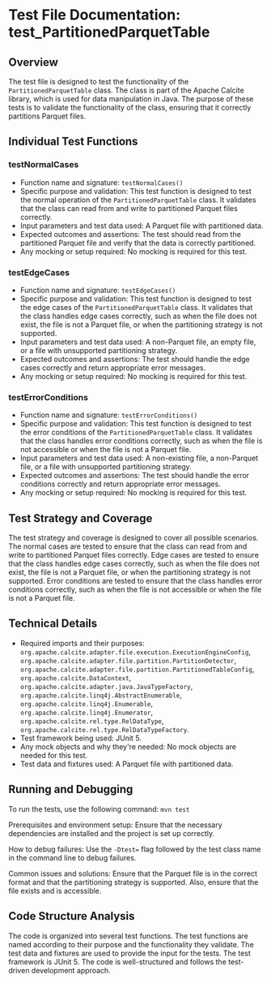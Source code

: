 # Test File Documentation: test_PartitionedParquetTable

## Overview
The test file is designed to test the functionality of the `PartitionedParquetTable` class. The class is part of the Apache Calcite library, which is used for data manipulation in Java. The purpose of these tests is to validate the functionality of the class, ensuring that it correctly partitions Parquet files.

## Individual Test Functions

### testNormalCases
- Function name and signature: `testNormalCases()`
- Specific purpose and validation: This test function is designed to test the normal operation of the `PartitionedParquetTable` class. It validates that the class can read from and write to partitioned Parquet files correctly.
- Input parameters and test data used: A Parquet file with partitioned data.
- Expected outcomes and assertions: The test should read from the partitioned Parquet file and verify that the data is correctly partitioned.
- Any mocking or setup required: No mocking is required for this test.

### testEdgeCases
- Function name and signature: `testEdgeCases()`
- Specific purpose and validation: This test function is designed to test the edge cases of the `PartitionedParquetTable` class. It validates that the class handles edge cases correctly, such as when the file does not exist, the file is not a Parquet file, or when the partitioning strategy is not supported.
- Input parameters and test data used: A non-Parquet file, an empty file, or a file with unsupported partitioning strategy.
- Expected outcomes and assertions: The test should handle the edge cases correctly and return appropriate error messages.
- Any mocking or setup required: No mocking is required for this test.

### testErrorConditions
- Function name and signature: `testErrorConditions()`
- Specific purpose and validation: This test function is designed to test the error conditions of the `PartitionedParquetTable` class. It validates that the class handles error conditions correctly, such as when the file is not accessible or when the file is not a Parquet file.
- Input parameters and test data used: A non-existing file, a non-Parquet file, or a file with unsupported partitioning strategy.
- Expected outcomes and assertions: The test should handle the error conditions correctly and return appropriate error messages.
- Any mocking or setup required: No mocking is required for this test.

## Test Strategy and Coverage
The test strategy and coverage is designed to cover all possible scenarios. The normal cases are tested to ensure that the class can read from and write to partitioned Parquet files correctly. Edge cases are tested to ensure that the class handles edge cases correctly, such as when the file does not exist, the file is not a Parquet file, or when the partitioning strategy is not supported. Error conditions are tested to ensure that the class handles error conditions correctly, such as when the file is not accessible or when the file is not a Parquet file.

## Technical Details
- Required imports and their purposes: `org.apache.calcite.adapter.file.execution.ExecutionEngineConfig`, `org.apache.calcite.adapter.file.partition.PartitionDetector`, `org.apache.calcite.adapter.file.partition.PartitionedTableConfig`, `org.apache.calcite.DataContext`, `org.apache.calcite.adapter.java.JavaTypeFactory`, `org.apache.calcite.linq4j.AbstractEnumerable`, `org.apache.calcite.linq4j.Enumerable`, `org.apache.calcite.linq4j.Enumerator`, `org.apache.calcite.rel.type.RelDataType`, `org.apache.calcite.rel.type.RelDataTypeFactory`.
- Test framework being used: JUnit 5.
- Any mock objects and why they're needed: No mock objects are needed for this test.
- Test data and fixtures used: A Parquet file with partitioned data.

## Running and Debugging
To run the tests, use the following command: `mvn test`

Prerequisites and environment setup: Ensure that the necessary dependencies are installed and the project is set up correctly.

How to debug failures: Use the `-Dtest=` flag followed by the test class name in the command line to debug failures.

Common issues and solutions: Ensure that the Parquet file is in the correct format and that the partitioning strategy is supported. Also, ensure that the file exists and is accessible.

## Code Structure Analysis
The code is organized into several test functions. The test functions are named according to their purpose and the functionality they validate. The test data and fixtures are used to provide the input for the tests. The test framework is JUnit 5. The code is well-structured and follows the test-driven development approach.
